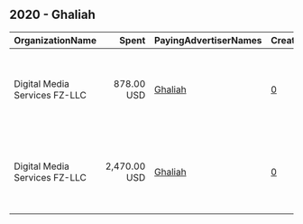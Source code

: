 ## 2020 - Ghaliah 
|OrganizationName|Spent|PayingAdvertiserNames|CreativeUrls|Impressions|Genders|AgeBrackets|CountryCodes|BillingAddresses|CandidateBallotInformation|
|:---|---:|:---|:---|---:|:---|:---|:---|:---|:---|
|Digital Media Services FZ-LLC|878.00 USD|[Ghaliah](2020/Ghaliah.md)|[0](https://www.snap.com/political-ads/asset/8c2cb11d1a85d042331773be0af493b8b8840d7bd5ee0f072a6b07d998516a14?mediaType=mp4)|731,363|||kuwait|"Media City, Knowledge Village, Choueiri Group Building,Dubai ,251589 - Dubai - U.A.E,AE"||
|Digital Media Services FZ-LLC|2,470.00 USD|[Ghaliah](2020/Ghaliah.md)|[0](https://www.snap.com/political-ads/asset/4e7e1663f8d2828100d49d8ac3678db29dd3ee6a091b28f3f50c0c9beb17aa15?mediaType=mp4)|2,059,016||21+|kuwait|"Media City, Knowledge Village, Choueiri Group Building,Dubai ,251589 - Dubai - U.A.E,AE"||
